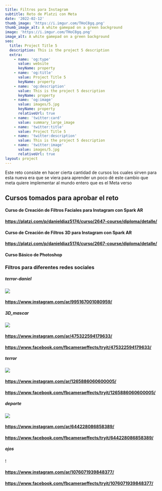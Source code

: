 ```yaml
---
title: Filtros para Instagram
subtitle: Reto de Platzi con Meta
date: '2022-02-12'
thumb_image: 'https://i.imgur.com/THoC8gq.png'
thumb_image_alt: A white gamepad on a green background
image: 'https://i.imgur.com/THoC8gq.png'
image_alt: A white gamepad on a green background
seo:
  title: Project Title 5
  description: This is the project 5 description
  extra:
    - name: 'og:type'
      value: website
      keyName: property
    - name: 'og:title'
      value: Project Title 5
      keyName: property
    - name: 'og:description'
      value: This is the project 5 description
      keyName: property
    - name: 'og:image'
      value: images/5.jpg
      keyName: property
      relativeUrl: true
    - name: 'twitter:card'
      value: summary_large_image
    - name: 'twitter:title'
      value: Project Title 5
    - name: 'twitter:description'
      value: This is the project 5 description
    - name: 'twitter:image'
      value: images/5.jpg
      relativeUrl: true
layout: project
---
```

Este reto consiste en hacer cierta cantidad de cursos los cuales sirven para esta nueva era que se viera para aprender un poco dé este cambio que meta quiere implementar al mundo entero que es el Meta verso

## **Cursos tomados para aprobar el reto**

#### Curso de Creación de Filtros Faciales para Instagram con Spark AR

#### <https://platzi.com/p/danieldiaz5174/curso/2647-course/diploma/detalle/>

#### Curso de Creación de Filtros 3D para Instagram con Spark AR

#### <https://platzi.com/p/danieldiaz5174/curso/2667-course/diploma/detalle/>

#### Curso Básico de Photoshop&#xA;&#xA;

### **Filtros para diferentes redes sociales**

##### **terror-daniel**

![](https://www.notion.so/image/https%3A%2F%2Fs3-us-west-2.amazonaws.com%2Fsecure.notion-static.com%2F34fcf7e8-fa2f-418e-96c6-933d29c5028b%2FCaptura_de_pantalla_\(2167\).png?table=block\&id=cdd27336-50c5-40cb-8655-099bceba79ab\&spaceId=13328bea-cc89-4468-bfca-ebe605b88e65\&width=830\&userId=514977c9-36d0-4e2d-886a-4c4d0a56974e\&cache=v2)



#### <https://www.instagram.com/ar/995167001080959/>

##### **3D_mascar**

![](https://www.notion.so/image/https%3A%2F%2Fs3-us-west-2.amazonaws.com%2Fsecure.notion-static.com%2F91425835-2b79-4faa-af7c-0fb4e9bbf5ef%2F1644262419520.jpg?table=block&id=fec1251a-643b-4cae-ab9c-911b813e3191&spaceId=13328bea-cc89-4468-bfca-ebe605b88e65&width=1440&userId=514977c9-36d0-4e2d-886a-4c4d0a56974e&cache=v2)

#### <https://www.instagram.com/ar/475322594179633/>

#### <https://www.facebook.com/fbcameraeffects/tryit/475322594179633/>

##### **terror**

![](https://www.notion.so/image/https%3A%2F%2Fs3-us-west-2.amazonaws.com%2Fsecure.notion-static.com%2F83be3b62-d1e6-4aae-96ef-f2f68abe2616%2FCaptura_de_pantalla_\(2170\).png?table=block\&id=9d88efab-1ffe-4022-9304-d8fbddf24544\&spaceId=13328bea-cc89-4468-bfca-ebe605b88e65\&width=820\&userId=514977c9-36d0-4e2d-886a-4c4d0a56974e\&cache=v2)

#### <https://www.instagram.com/ar/1265886060600005/>

#### <https://www.facebook.com/fbcameraeffects/tryit/1265886060600005/>

##### **deporte**

![](https://www.notion.so/image/https%3A%2F%2Fs3-us-west-2.amazonaws.com%2Fsecure.notion-static.com%2F7ee1f94c-58f7-48d4-9292-29d1b8834e9f%2FCaptura_de_pantalla_\(2171\).png?table=block\&id=afb14c30-f4a2-489c-9610-ed2fb46973c2\&spaceId=13328bea-cc89-4468-bfca-ebe605b88e65\&width=810\&userId=514977c9-36d0-4e2d-886a-4c4d0a56974e\&cache=v2)

#### <https://www.instagram.com/ar/644228086858389/>

#### <https://www.facebook.com/fbcameraeffects/tryit/644228086858389/>

##### **ojos**

!

#### <https://www.instagram.com/ar/1076071939848377/>

#### <https://www.facebook.com/fbcameraeffects/tryit/1076071939848377/>

